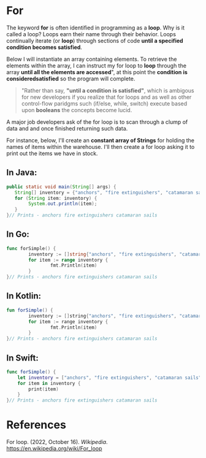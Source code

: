# For

The keyword **for** is often identified in programming as a **loop**. Why is it called a loop? Loops earn their name through their behavior. Loops continually iterate (or **loop**) through sections of code **until a specified condition becomes satisfied**. 

Below I will instantiate an array containing elements. To retrieve the elements within the array, I can instruct my for loop to **loop** through the array **until all the elements are accessed**", at this point the **condition is consideredsatisfied** so the program will complete. 

> "Rather than say, **"until a condition is satisfied"**, which is ambigous for new developers if you realize that for loops and as well as other control-flow paridgms such (if/else, while, switch) execute based upon **booleans** the concepts become lucid. 

A major job developers ask of the for loop is to scan through a clump of data and and once finished returning such data. 

For instance, below, I'll create an **constant array of Strings** for holding the names of items within the warehouse. I'll then create a for loop asking it to print out the items we have in stock. 

## In Java: 
``` java 
public static void main(String[] args) {
   String[] inventory = {"anchors", "fire extinguishers", "catamaran sails"};
   for (String item: inventory) {
        System.out.println(item);
   }
}// Prints - anchors fire extinguishers catamaran sails
``` 

## In Go:
``` go 
func forSimple() {
        inventory := []string{"anchors", "fire extinguishers", "catamaran sails"}
        for item := range inventory {
                fmt.Println(item)
        }
}// Prints - anchors fire extinguishers catamaran sails 
``` 

## In Kotlin: 
``` kotlin 
fun forSimple() {
        inventory := []string{"anchors", "fire extinguishers", "catamaran sails"}
        for item := range inventory {
                fmt.Println(item)
        }
}// Prints - anchors fire extinguishers catamaran sails
``` 

## In Swift: 
``` swift 
func forSimple() {
    let inventory = ["anchors", "fire extinguishers", "catamaran sails"]
    for item in inventory {
        print(item)
    }
}// Prints - anchors fire extinguishers catamaran sails 
``` 



  


# References 
For loop. (2022, October 16). *Wikipedia*. <https://en.wikipedia.org/wiki/For_loop> 
